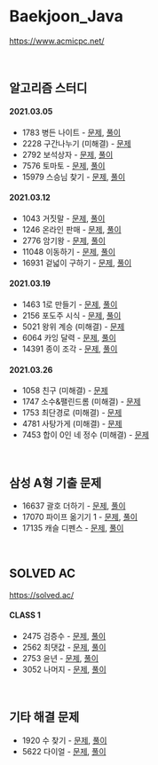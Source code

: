 # Baekjoon_Java

https://www.acmicpc.net/

<br />

## 알고리즘 스터디

#### 2021.03.05
* 1783 병든 나이트 - [문제](https://www.acmicpc.net/problem/1783), [풀이](./Problem_1783.java)
* 2228 구간나누기 (미해결) - [문제](https://www.acmicpc.net/problem/2228)
* 2792 보석상자 - [문제](https://www.acmicpc.net/problem/2792), [풀이](./Problem_2792.java)
* 7576 토마토 - [문제](https://www.acmicpc.net/problem/7576), [풀이](./Problem_7576.java)
* 15979 스승님 찾기 - [문제](https://www.acmicpc.net/problem/15979), [풀이](./Problem_15979.java)

#### 2021.03.12
* 1043 거짓말 - [문제](https://www.acmicpc.net/problem/1043), [풀이](./Problem_1043.java)
* 1246 온라인 판매 - [문제](https://www.acmicpc.net/problem/1246), [풀이](./Problem_1246.java)
* 2776 암기왕 - [문제](https://www.acmicpc.net/problem/2776), [풀이](./Problem_2776.java)
* 11048 이동하기 - [문제](https://www.acmicpc.net/problem/11048), [풀이](./Problem_11048.java)
* 16931 겉넓이 구하기 - [문제](https://www.acmicpc.net/problem/16931), [풀이](./Problem_16931.java)

#### 2021.03.19
* 1463 1로 만들기 - [문제](https://www.acmicpc.net/problem/1463), [풀이](./Problem_1463.java)
* 2156 포도주 시식 - [문제](https://www.acmicpc.net/problem/2156), [풀이](./Problem_2156.java)
* 5021 왕위 계승 (미해결) - [문제](https://www.acmicpc.net/problem/5021)
* 6064 카잉 달력 - [문제](https://www.acmicpc.net/problem/6064), [풀이](./Problem_6064.java)
* 14391 종이 조각 - [문제](https://www.acmicpc.net/problem/14391), [풀이](./Problem_14391.java)


#### 2021.03.26
* 1058 친구 (미해결) - [문제](https://www.acmicpc.net/problem/1058)
* 1747 소수&팰린드롬 (미해결) - [문제](https://www.acmicpc.net/problem/1747)
* 1753 최단경로 (미해결) - [문제](https://www.acmicpc.net/problem/1753)
* 4781 사탕가게 (미해결) - [문제](https://www.acmicpc.net/problem/4781)
* 7453 합이 0인 네 정수 (미해결) - [문제](https://www.acmicpc.net/problem/7453)

<br />

## 삼성 A형 기출 문제
* 16637 괄호 더하기 - [문제](https://www.acmicpc.net/problem/16637), [풀이](./Samsung_type_A_problems/Problem_16637.java)    
* 17070 파이프 옮기기 1 - [문제](https://www.acmicpc.net/problem/17070), [풀이](./Samsung_type_A_problems/Problem_17070.java)    
* 17135 캐슬 디펜스 - [문제](https://www.acmicpc.net/problem/17135), [풀이](./Samsung_type_A_problems/Problem_17135.java)    

<br />

## SOLVED AC

https://solved.ac/

#### CLASS 1
* 2475 검증수 - [문제](https://www.acmicpc.net/problem/2475), [풀이](./Problem_2475.java)
* 2562 최댓값 - [문제](https://www.acmicpc.net/problem/2562), [풀이](./Problem_2562.java)
* 2753 윤년 - [문제](https://www.acmicpc.net/problem/2753), [풀이](./Problem_2753.java)
* 3052 나머지 - [문제](https://www.acmicpc.net/problem/3052), [풀이](./Problem_3052.java)

<br />

## 기타 해결 문제
* 1920 수 찾기 - [문제](https://www.acmicpc.net/problem/1920), [풀이](./Problem_1920.java)
* 5622 다이얼 - [문제](https://www.acmicpc.net/problem/5622), [풀이](./Problem_5622.java)